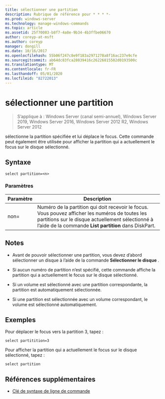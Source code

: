 ```yaml
---
title: sélectionner une partition
description: Rubrique de référence pour * * * *-
ms.prod: windows-server
ms.technology: manage-windows-commands
ms.topic: article
ms.assetid: 25f70083-b8f7-4a8e-9b34-4b3ffbe06670
author: coreyp-at-msft
ms.author: coreyp
manager: dongill
ms.date: 10/16/2017
ms.openlocfilehash: 55b06f247c8e9f183a2971278a8f16ac237e9cfe
ms.sourcegitcommit: ab64dc83fca28039416c26226815502d0193500c
ms.translationtype: MT
ms.contentlocale: fr-FR
ms.lasthandoff: 05/01/2020
ms.locfileid: "82722013"
---
```

# <a name="select-partition"></a>sélectionner une partition

> S’applique à : Windows Server (canal semi-annuel), Windows Server 2019, Windows Server 2016, Windows Server 2012 R2, Windows Server 2012

sélectionne la partition spécifiée et lui déplace le focus. Cette commande peut également être utilisée pour afficher la partition qui a actuellement le focus sur le disque sélectionné.  
  
  
  
## <a name="syntax"></a>Syntaxe  
  
```  
select partition=<n>  
```  
  
### <a name="parameters"></a>Paramètres  
  
|   Paramètre    |                                                                                    Description                                                                                    |
|----------------|-----------------------------------------------------------------------------------------------------------------------------------------------------------------------------------|
| non\=<n> | Numéro de la partition qui doit recevoir le focus. Vous pouvez afficher les numéros de toutes les partitions sur le disque actuellement sélectionné à l’aide de la commande **List partition** dans DiskPart. |
  
## <a name="remarks"></a>Notes   
  
-   Avant de pouvoir sélectionner une partition, vous devez d’abord sélectionner un disque à l’aide de la commande **Sélectionner le disque** .  
  
-   Si aucun numéro de partition n’est spécifié, cette commande affiche la partition qui a actuellement le focus sur le disque sélectionné.  
  
-   Si un volume est sélectionné avec une partition correspondante, la partition est automatiquement sélectionnée.  
  
-   Si une partition est sélectionnée avec un volume correspondant, le volume est sélectionné automatiquement.  
  
## <a name="examples"></a>Exemples  
Pour déplacer le focus vers la partition 3, tapez :  
  
```  
select partitition=3  
```  
  
Pour afficher la partition qui a actuellement le focus sur le disque sélectionné, tapez :  
  
```  
select partition  
```  
  
## <a name="additional-references"></a>Références supplémentaires  
- [Clé de syntaxe de ligne de commande](command-line-syntax-key.md)  
  

  

